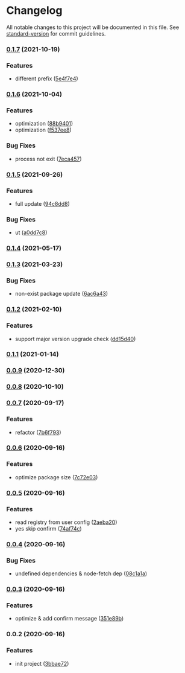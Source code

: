 # Changelog

All notable changes to this project will be documented in this file. See [standard-version](https://github.com/conventional-changelog/standard-version) for commit guidelines.

### [0.1.7](https://github.com/newdash/npm-update-all/compare/v0.1.6...v0.1.7) (2021-10-19)


### Features

* different prefix ([5e4f7e4](https://github.com/newdash/npm-update-all/commit/5e4f7e445f7148587051dbbb088b59b3069ea9dc))

### [0.1.6](https://github.com/newdash/npm-update-all/compare/v0.1.5...v0.1.6) (2021-10-04)


### Features

* optimization ([88b9401](https://github.com/newdash/npm-update-all/commit/88b94018c22806ad424d7c0e0c4282c5045e7466))
* optimization ([f537ee8](https://github.com/newdash/npm-update-all/commit/f537ee8eec4cd9bab4481de2cb9a4b0bfa9d4b0e))


### Bug Fixes

* process not exit ([7eca457](https://github.com/newdash/npm-update-all/commit/7eca45721dc628ddda8e195dfb41373ff601ecce))

### [0.1.5](https://github.com/newdash/npm-update-all/compare/v0.1.4...v0.1.5) (2021-09-26)


### Features

* full update ([94c8dd8](https://github.com/newdash/npm-update-all/commit/94c8dd83e66d9ce7923d9d7d8a5e4a9b568a29e3))


### Bug Fixes

* ut ([a0dd7c8](https://github.com/newdash/npm-update-all/commit/a0dd7c87fe6213a5c5ce9f1094315ea622b02001))

### [0.1.4](https://github.com/newdash/npm-update-all/compare/v0.1.3...v0.1.4) (2021-05-17)

### [0.1.3](https://github.com/newdash/npm-update-all/compare/v0.1.2...v0.1.3) (2021-03-23)


### Bug Fixes

* non-exist package update ([6ac6a43](https://github.com/newdash/npm-update-all/commit/6ac6a436047dabeabcd4cec75db79da1a60bb7f2))

### [0.1.2](https://github.com/newdash/npm-update-all/compare/v0.1.1...v0.1.2) (2021-02-10)


### Features

* support major version upgrade check ([dd15d40](https://github.com/newdash/npm-update-all/commit/dd15d4036d65cae3367bedb74ed70ba284f2dedb))

### [0.1.1](https://github.com/newdash/npm-update-all/compare/v0.0.9...v0.1.1) (2021-01-14)

### [0.0.9](https://github.com/newdash/npm-update-all/compare/v0.0.8...v0.0.9) (2020-12-30)

### [0.0.8](https://github.com/newdash/npm-update-all/compare/v0.0.7...v0.0.8) (2020-10-10)

### [0.0.7](https://github.com/newdash/npm-update-all/compare/v0.0.6...v0.0.7) (2020-09-17)


### Features

* refactor ([7b6f793](https://github.com/newdash/npm-update-all/commit/7b6f793cdf7111519724ccb00d34636ff25503c1))

### [0.0.6](https://github.com/newdash/npm-update-all/compare/v0.0.5...v0.0.6) (2020-09-16)


### Features

* optimize package size ([7c72e03](https://github.com/newdash/npm-update-all/commit/7c72e03d20725e9ac7ec00ff22315fc52d143d4e))

### [0.0.5](https://github.com/newdash/npm-update-all/compare/v0.0.4...v0.0.5) (2020-09-16)


### Features

* read registry from user config ([2aeba20](https://github.com/newdash/npm-update-all/commit/2aeba202d2b16b4d4c4d39735ef04bc7a5cd0f16))
* yes skip confirm ([74af74c](https://github.com/newdash/npm-update-all/commit/74af74cdab1038bee50384ab4db954a7eda33832))

### [0.0.4](https://github.com/newdash/npm-update-all/compare/v0.0.3...v0.0.4) (2020-09-16)


### Bug Fixes

* undefined dependencies & node-fetch dep ([08c1a1a](https://github.com/newdash/npm-update-all/commit/08c1a1a9d21a443184c061b85fe6ad58ef49515b))

### [0.0.3](https://github.com/newdash/npm-update-all/compare/v0.0.2...v0.0.3) (2020-09-16)


### Features

* optimize & add confirm message ([351e89b](https://github.com/newdash/npm-update-all/commit/351e89bc6ab428b01ddeaac25532013b83985e27))

### 0.0.2 (2020-09-16)


### Features

* init project ([3bbae72](https://github.com/newdash/npm-update-all/commit/3bbae7259bb3708c37f82d89df8e83e30bd6b35f))
